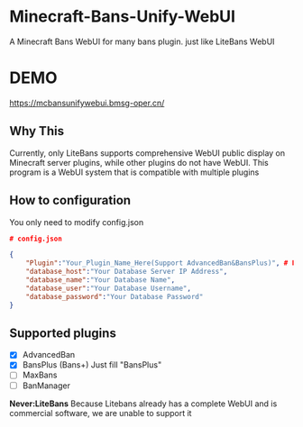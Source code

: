 # Minecraft-Bans-Unify-WebUI
A Minecraft Bans WebUI for many bans plugin. just like LiteBans WebUI
# DEMO
https://mcbansunifywebui.bmsg-oper.cn/
## Why This
Currently, only LiteBans supports comprehensive WebUI public display on Minecraft server plugins, while other plugins do not have WebUI. This program is a WebUI system that is compatible with multiple plugins  
## How to configuration
You only need to modify config.json  
``` Json
# config.json

{
    "Plugin":"Your_Plugin_Name_Here(Support AdvancedBan&BansPlus)", # Fill in the supported plugins name according to the table below
    "database_host":"Your Database Server IP Address",
    "database_name":"Your Database Name",
    "database_user":"Your Database Username",
    "database_password":"Your Database Password"
}
```
## Supported plugins
- [x] AdvancedBan
- [x] BansPlus (Bans+) Just fill "BansPlus"
- [ ] MaxBans
- [ ] BanManager

 **Never:LiteBans**   Because Litebans already has a complete WebUI and is commercial software, we are unable to support it
